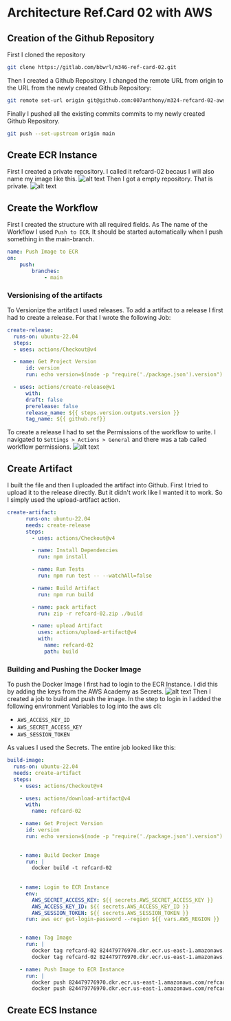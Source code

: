 # Architecture Ref.Card 02 with AWS
## Creation of the Github Repository
First I cloned the repository
```sh
git clone https://gitlab.com/bbwrl/m346-ref-card-02.git
```
Then I created a Github Repository. I changed the remote URL from origin to the URL from the newly created Github Repository:
```sh
git remote set-url origin git@github.com:007anthony/m324-refcard-02-aws.git
```
Finally I pushed all the existing commits commits to my newly created Github Repository.
```sh
git push --set-upstream origin main
```

## Create ECR Instance
First I created a private repository. I called it refcard-02 becaus I will also name my image like this.
![alt text](image-1.png)
Then I got a empty repository. That is private.
![alt text](image-2.png)


## Create the Workflow
First I created the structure with all required fields. As The name of the Workflow I used `Push to ECR`. It should be started automatically when I push something in the main-branch.
```yaml
name: Push Image to ECR
on: 
    push: 
        branches: 
            - main
```
### Versionising of the artifacts
To Versionize the artifact I used releases. To add a artifact to a release I first had to create a release. For that I wrote the following Job:
```yaml
create-release:
  runs-on: ubuntu-22.04
  steps:
  - uses: actions/Checkout@v4

  - name: Get Project Version
      id: version
      run: echo version=$(node -p "require('./package.json').version") >> $GITHUB_OUTPUT

  - uses: actions/create-release@v1
      with:
      draft: false
      prerelease: false
      release_name: ${{ steps.version.outputs.version }}
      tag_name: ${{ github.ref}}
```
To create a release I had to set the Permissions of the workflow to write. I navigated to `Settings > Actions > General` and there was a tab called workflow permissions.
![alt text](image.png)
## Create Artifact
I built the file and then I uploaded the artifact into Github. First I tried to upload it to the release directly. But it didn't work like I wanted it to work. So I simply used the upload-artifact action.
```yaml
create-artifact:
      runs-on: ubuntu-22.04
      needs: create-release
      steps:
        - uses: actions/Checkout@v4

        - name: Install Dependencies
          run: npm install

        - name: Run Tests
          run: npm run test -- --watchAll=false

        - name: Build Artifact
          run: npm run build

        - name: pack artifact
          run: zip -r refcard-02.zip ./build

        - name: upload Artifact
          uses: actions/upload-artifact@v4
          with:
            name: refcard-02
            path: build
```

### Building and Pushing the Docker Image
To push the Docker Image I first had to login to the ECR Instance. I did this by adding the keys from the AWS Academy as Secrets.
![alt text](image-3.png)
Then I created a job to build and push the image. In the step to login in I added the following environment Variables to log into the aws cli:
- `AWS_ACCESS_KEY_ID`
- `AWS_SECRET_ACCESS_KEY`
- `AWS_SESSION_TOKEN`

As values I used the Secrets. The entire job looked like this:
```yaml
build-image:
  runs-on: ubuntu-22.04
  needs: create-artifact
  steps:
    - uses: actions/Checkout@v4

    - uses: actions/download-artifact@v4
      with:
        name: refcard-02

    - name: Get Project Version
      id: version
      run: echo version=$(node -p "require('./package.json').version") >> $GITHUB_OUTPUT
      

    - name: Build Docker Image
      run: |
        docker build -t refcard-02
        
    
    - name: Login to ECR Instance
      env:
        AWS_SECRET_ACCESS_KEY: ${{ secrets.AWS_SECRET_ACCESS_KEY }}
        AWS_ACCESS_KEY_ID: ${{ secrets.AWS_ACCESS_KEY_ID }}
        AWS_SESSION_TOKEN: ${{ secrets.AWS_SESSION_TOKEN }}
      run: aws ecr get-login-password --region ${{ vars.AWS_REGION }} | docker login --username AWS --password-stdin 824479776970.dkr.ecr.us-east-1.amazonaws.com


    - name: Tag Image
      run: |
        docker tag refcard-02 824479776970.dkr.ecr.us-east-1.amazonaws.com/refcard-02:latest
        docker tag refcard-02 824479776970.dkr.ecr.us-east-1.amazonaws.com/refcard-02:${{ steps.version.outputs.version }}

    - name: Push Image to ECR Instance
      run: | 
        docker push 824479776970.dkr.ecr.us-east-1.amazonaws.com/refcard-02:latest
        docker push 824479776970.dkr.ecr.us-east-1.amazonaws.com/refcard-02:${{ steps.version.outputs.version }}
```

## Create ECS Instance
